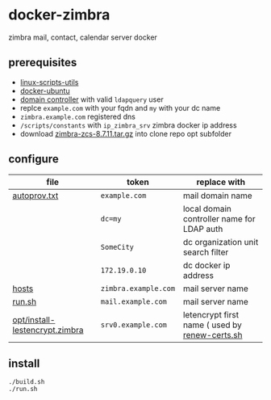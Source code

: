 # docker-zimbra

zimbra mail, contact, calendar server docker

## prerequisites

- [linux-scripts-utils](https://github.com/devel0/linux-scripts-utils)
- [docker-ubuntu](https://github.com/devel0/docker-ubuntu.git)
- [domain controller](https://github.com/devel0/docker-dc.git) with valid `ldapquery` user
- replce `example.com` with your fqdn and `my` with your dc name
- `zimbra.example.com` registered dns
- `/scripts/constants` with `ip_zimbra_srv` zimbra docker ip address
- download [zimbra-zcs-8.7.11.tar.gz](https://files.zimbra.com/downloads/8.7.1_GA/zcs-8.7.1_GA_1670.UBUNTU16_64.20161025045114.tgz) into clone repo opt subfolder

## configure

| file | token | replace with |
|---|---|---|
| [autoprov.txt](autoprov.txt) | `example.com` | mail domain name |
| | `dc=my` | local domain controller name for LDAP auth |
| | `SomeCity` | dc organization unit search filter |
| | `172.19.0.10` | dc docker ip address |
| [hosts](hosts) | `zimbra.example.com` | mail server name |
| [run.sh](run.sh) | `mail.example.com` | mail server name |
| [opt/install-lestencrypt.zimbra](opt/install-letsencrypt.zimbra) | `srv0.example.com` | letencrypt first name ( used by [renew-certs.sh](https://github.com/devel0/linux-scripts-utils/blob/master/renew-certs.sh) |

## install

```
./build.sh
./run.sh
```
